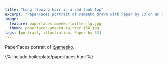 ```yaml
---
title: "Long flowing hair in a red tank top"
excerpt: "PaperFaces portrait of @ameeko drawn with Paper by 53 on an iPad."
image: 
  feature: paperfaces-ameeko-twitter-lg.jpg
  thumb: paperfaces-ameeko-twitter-150.jpg
tags: [portrait, illustration, Paper by 53]
---
```


PaperFaces portrait of [@ameeko](http://twitter.com/ameeko).

{% include boilerplate/paperfaces.html %}